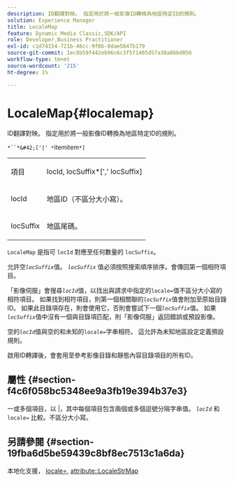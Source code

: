 ```yaml
---
description: ID翻譯對映。 指定用於將一般影像ID轉換為地區特定ID的規則。
solution: Experience Manager
title: LocaleMap
feature: Dynamic Media Classic,SDK/API
role: Developer,Business Practitioner
exl-id: c1d74154-721b-46cc-9f0b-8dae5647b179
source-git-commit: 1ec8b59f442eb96c6c3f5f1405d57a38a86bd056
workflow-type: tm+mt
source-wordcount: '215'
ht-degree: 1%

---
```


# LocaleMap{#localemap}

ID翻譯對映。 指定用於將一般影像ID轉換為地區特定ID的規則。

`*``*&#42;['|' *`itemitem`*]`

<table id="simpletable_A6DD1A28F8ED4178A8ADDB2F3AEFC402"> 
 <tr class="strow"> 
  <td class="stentry"> <p><span class="varname"> 項目</span> </p></td> 
  <td class="stentry"> <p><span class="varname"> locId</span>,<span class="varname"> locSuffix</span>*[','<span class="varname"> locSuffix</span>] </p></td> 
 </tr> 
 <tr class="strow"> 
  <td class="stentry"> <p><span class="varname"> locId</span> </p></td> 
  <td class="stentry"> <p>地區ID（不區分大小寫）。 </p></td> 
 </tr> 
 <tr class="strow"> 
  <td class="stentry"> <p><span class="varname"> locSuffix</span> </p></td> 
  <td class="stentry"> <p>地區尾碼。 </p></td> 
 </tr> 
</table>

`LocaleMap` 是指可 `locId` 對應至任何數量的 `locSuffix`。

允許空&#x200B;*`locSuffix`*&#x200B;值。 *`locSuffix`* 值必須按照搜索順序排序。會傳回第一個相符項目。

「影像伺服」會搜尋&#x200B;*`locId`*&#x200B;值，以找出與請求中指定的`locale=`值不區分大小寫的相符項目。 如果找到相符項目，則第一個相關聯的&#x200B;*`locSuffix`*&#x200B;值會附加至原始目錄ID。 如果此目錄項存在，則會使用它，否則會嘗試下一個&#x200B;*`locSuffix`*&#x200B;值。 如果&#x200B;*`locSuffix`*&#x200B;值中沒有一個與目錄項匹配，則「影像伺服」返回錯誤或預設影像。

空的&#x200B;*`locId`*&#x200B;值與空的和未知的`locale=`字串相符。 這允許為未知地區設定定義預設規則。

啟用ID轉譯後，會套用至參考影像目錄和靜態內容目錄項目的所有ID。

## 屬性 {#section-f4c6f058bc5348ee9a3fb19e394b37e3}

一或多個項目，以 |，其中每個項目包含兩個或多個逗號分隔字串值。 *`locId`* 和 `locale=` 比較。不區分大小寫。

## 另請參閱 {#section-19fba6d5be59439c8bf8ec7513c1a6da}

本地化支援， [locale=](../../../../../is-api/http-ref/image-serving-api-ref/c-http-protocol-reference/c-command-reference/r-locale.md#reference-8a846b2fbc004a12821b956ed3b25cfb), [attribute::LocaleStrMap](../../../../../is-api/image-catalog/image-serving-api-ref/c-image-catalog-reference/c-attributes-reference/r-localestrmap.md#reference-98c42070a4bc4baf92537132be2b5b1e)
